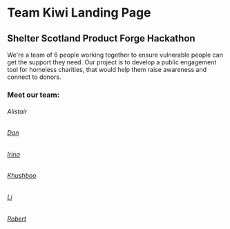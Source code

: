 # Team Kiwi Landing Page
## Shelter Scotland Product Forge Hackathon

We're a team of 6 people working together to ensure vulnerable people can get the support they need. Our project is to develop a public engagement tool for homeless charities, that would help them raise awareness and connect to donors.

### Meet our team:

###### Alistair
###### [Dan](https://twitter.com/pestodan)
###### [Irina](https://twitter.com/IrinaPreda)
###### [Khushboo](https://twitter.com/sy2yp)
###### [Li](https://twitter.com/rhapsody_inred)
###### [Robert](https://twitter.com/rwohutchison)


